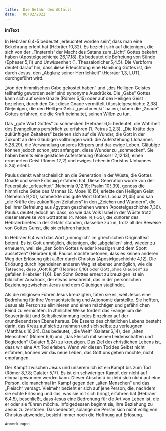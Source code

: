 ```yaml
---
title:  Die Gefahr des Abfalls
date:   06/02/2022
---
```


#### imText

In Hebräer 6,4-5 bedeutet „erleuchtet worden sein“, dass man eine Bekehrung erlebt hat (Hebräer 10,32). Es bezieht sich auf diejenigen, die sich von der „Finsternis“ der Macht des Satans zum „Licht“ Gottes bekehrt haben (Apostelgeschichte 26,17.18). Es bedeutet die Befreiung von Sünde (Epheser 5,11) und Unwissenheit (1. Thessalonicher 5,4.5). Die Verbform deutet darauf hin, dass diese Erleuchtung eine Handlung Gottes ist, die durch Jesus, den „Abglanz seiner Herrlichkeit“ (Hebräer 1,3, LUT), durchgeführt wird.

„Von der himmlischen Gabe gekostet haben“ und „des Heiligen Geistes teilhaftig geworden sein“ sind synonyme Ausdrücke. Die „Gabe“ Gottes kann sich auf seine Gnade (Römer 5,15) oder auf den Heiligen Geist beziehen, durch den Gott diese Gnade vermittelt (Apostelgeschichte 2,38). Diejenigen, die den Heiligen Geist „geschmeckt“ haben, haben die „Gnade“ Gottes erfahren, die die Kraft beinhaltet, seinen Willen zu tun.

Das „gute Wort Gottes“ zu schmecken (Hebräer 6,5) bedeutet, die Wahrheit des Evangeliums persönlich zu erfahren (1. Petrus 2,2.3). „Die Kräfte des zukünftigen Zeitalters“ beziehen sich auf die Wunder, die Gott in der Zukunft an den Gläubigen vollbringen wird: die Auferstehung (Johannes 5,28.29), die Verwandlung unseres Körpers und das ewige Leben. Gläubige können jedoch schon jetzt anfangen, diese Wunder zu „schmecken“. Sie haben bereits eine geistliche Auferstehung (Kolosser 2,12.13), einen erneuerten Geist (Römer 12,2) und ewiges Leben in Christus (Johannes 5,24) erlebt.

Paulus denkt wahrscheinlich an die Generation in der Wüste, die Gottes Gnade und seine Erlösung erfahren hat. Diese Generation wurde von der Feuersäule „erleuchtet“ (Nehemia 9,12.19; Psalm 105,39), genoss die himmlische Gabe des Mannas (2. Mose 16,15), erlebte den Heiligen Geist (Nehemia 9,20), schmeckte das gute Wort Gottes (Josua 21,45) und sah „die Kräfte des zukünftigen Zeitalters“ in den „Zeichen und Wundern“, die bei ihrer Befreiung aus Ägypten geschehen waren (Apostelgeschichte 7,36). Paulus deutet jedoch an, dass, so wie das Volk Israel in der Wüste trotz dieser Beweise von Gott abfiel (4. Mose 14,1-35), die Zuhörer des Hebräerbriefes in der Gefahr standen, dasselbe zu tun, trotz all der Beweise von Gottes Gunst, die sie erfahren hatten.

In Hebräer 6,4 wird das Wort „unmöglich“ im griechischen Originaltext betont. Es ist Gott unmöglich, diejenigen, die „abgefallen“ sind, wieder zu erneuern, weil sie „den Sohn Gottes wieder kreuzigen und dem Spott aussetzen“ (Hebräer 6,6). Paulus möchte betonen, dass es keinen anderen Weg der Erlösung gibt außer durch Christus (Apostelgeschichte 4,12). Die Erlösung durch irgendeinen anderen Weg ist ebenso unmöglich, wie die Tatsache, dass „Gott lügt“ (Hebräer 6,18) oder Gott „ohne Glauben“ zu gefallen (Hebräer 11,6).
Den Sohn Gottes erneut zu kreuzigen ist ein bildlicher Ausdruck, der etwas beschreibt, das in der persönlichen Beziehung zwischen Jesus und dem Gläubigen stattfindet.

Als die religiösen Führer Jesus kreuzigten, taten sie es, weil Jesus eine Bedrohung für ihre Vormachtstellung und Autonomie darstellte. Sie hofften, Jesus als Person zu eliminieren und einen mächtigen und gefährlichen Feind zu vernichten. In ähnlicher Weise fordert das Evangelium die Souveränität und Selbstbestimmung jedes Einzelnen auf der grundlegendsten Ebene heraus. Die Essenz des christlichen Lebens besteht darin, das Kreuz auf sich zu nehmen und sich selbst zu verleugnen (Matthäus 16,24). Das bedeutet, „die Welt“ (Galater 6,14), den „alten Menschen“ (Römer 6,6) und „das Fleisch mit seinen Leidenschaften und Begierden“ (Galater 5,24) zu kreuzigen. Das Ziel des christlichen Lebens ist, dass wir eine Art Tod erleben. Wenn wir diesen Tod des Selbst nicht erfahren, können wir das neue Leben, das Gott uns geben möchte, nicht empfangen.

Der Kampf zwischen Jesus und unserem Ich ist ein Kampf bis zum Tod (Römer 8,7.8; Galater 5,17). Es ist ein schwieriger Kampf, der nicht auf einmal gewonnen werden kann. Dieser Abschnitt bezieht sich nicht auf eine Person, die manchmal im Kampf gegen den „alten Menschen“ und das „Fleisch“ versagt. Vielmehr bezieht er sich auf jene Person, die, nachdem sie echte Erlösung und das, was sie mit sich bringt, erfahren hat (Hebräer 6,4.5), beschließt, dass Jesus eine Bedrohung für die Art von Leben ist, die er oder sie führen möchte. Infolgedessen beginnt sie, ihre Beziehung zu Jesus zu zerstören. Das bedeutet, solange die Person sich nicht völlig von Christus abwendet, besteht immer noch die Hoffnung auf Erlösung.


`Anmerkungen`
